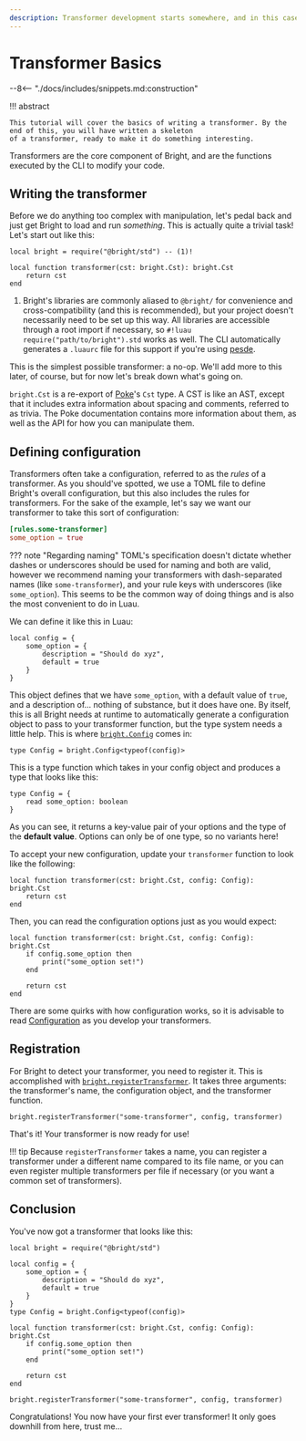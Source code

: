 ```yaml
---
description: Transformer development starts somewhere, and in this case at least, it starts right here.
---
```


# Transformer Basics

--8<-- "./docs/includes/snippets.md:construction"

!!! abstract

	This tutorial will cover the basics of writing a transformer. By the end of this, you will have written a skeleton
	of a transformer, ready to make it do something interesting.

Transformers are the core component of Bright, and are the functions executed by the CLI to modify your code.

## Writing the transformer

Before we do anything too complex with manipulation, let's pedal back and just get Bright to load and run *something*.
This is actually quite a trivial task! Let's start out like this:

```luau title="bright/transformers/someTransformer.luau"
local bright = require("@bright/std") -- (1)!

local function transformer(cst: bright.Cst): bright.Cst
	return cst
end
```

1.  Bright's libraries are commonly aliased to `@bright/` for convenience and cross-compatibility (and this is recommended),
    but your project doesn't necessarily need to be set up this way. All libraries are accessible through a root import
	if necessary, so `#!luau require("path/to/bright").std` works as well. The CLI automatically generates a `.luaurc`
	file for this support if you're using [pesde](https://pesde.dev/).

This is the simplest possible transformer: a no-op. We'll add more to this later, of course, but for now let's break down
what's going on.

`bright.Cst` is a re-export of [Poke](../../poke/index.md)'s `Cst` type. A CST is like an AST, except that it includes extra
information about spacing and comments, referred to as trivia. The Poke documentation contains more information about them,
as well as the API for how you can manipulate them.

## Defining configuration

Transformers often take a configuration, referred to as the *rules* of a transformer. As you should've spotted, we use
a TOML file to define Bright's overall configuration, but this also includes the rules for transformers. For the sake of
the example, let's say we want our transformer to take this sort of configuration:

```toml title="bright.toml"
[rules.some-transformer]
some_option = true
```

??? note "Regarding naming"
	TOML's specification doesn't dictate whether dashes or underscores should be used for naming and both are valid,
	however we recommend naming your transformers with dash-separated names (like `some-transformer`), and your rule keys
	with underscores (like `some_option`). This seems to be the common way of doing things and is also the most convenient
	to do in Luau.

We can define it like this in Luau:

```luau
local config = {
	some_option = {
		description = "Should do xyz",
		default = true
	}
}
```

This object defines that we have `some_option`, with a default value of `true`, and a description of... nothing of substance,
but it does have one. By itself, this is all Bright needs at runtime to automatically generate a configuration object to
pass to your transformer function, but the type system needs a little help. This is where [`bright.Config`](../../../api/std/Config.md)
comes in:

```luau
type Config = bright.Config<typeof(config)>
```

This is a type function which takes in your config object and produces a type that looks like this:

```luau
type Config = {
	read some_option: boolean
}
```

As you can see, it returns a key-value pair of your options and the type of the **default value**. Options can only be of
one type, so no variants here!

To accept your new configuration, update your `transformer` function to look like the following:

```luau hl_lines="1"
local function transformer(cst: bright.Cst, config: Config): bright.Cst
	return cst
end
```

Then, you can read the configuration options just as you would expect:

```luau hl_lines="2-4"
local function transformer(cst: bright.Cst, config: Config): bright.Cst
	if config.some_option then
		print("some_option set!")
	end

	return cst
end
```

There are some quirks with how configuration works, so it is advisable to read [Configuration](../configuration.md) as you
develop your transformers.

## Registration

For Bright to detect your transformer, you need to register it. This is accomplished with
[`bright.registerTransformer`](../../../api/std/registerTransformer.md). It takes three arguments: the transformer's name,
the configuration object, and the transformer function.

```luau title="bright/transformers/someTransformer.luau"
bright.registerTransformer("some-transformer", config, transformer)
```

That's it! Your transformer is now ready for use!

!!! tip
	Because `registerTransformer` takes a name, you can register a transformer under a different name compared to its
	file name, or you can even register multiple transformers per file if necessary (or you want a common set of transformers).

## Conclusion

You've now got a transformer that looks like this:

```luau title="bright/transformers/someTransformer.luau"
local bright = require("@bright/std")

local config = {
	some_option = {
		description = "Should do xyz",
		default = true
	}
}
type Config = bright.Config<typeof(config)>

local function transformer(cst: bright.Cst, config: Config): bright.Cst
	if config.some_option then
		print("some_option set!")
	end

	return cst
end

bright.registerTransformer("some-transformer", config, transformer)
```

Congratulations! You now have your first ever transformer! It only goes downhill from here, trust me...
